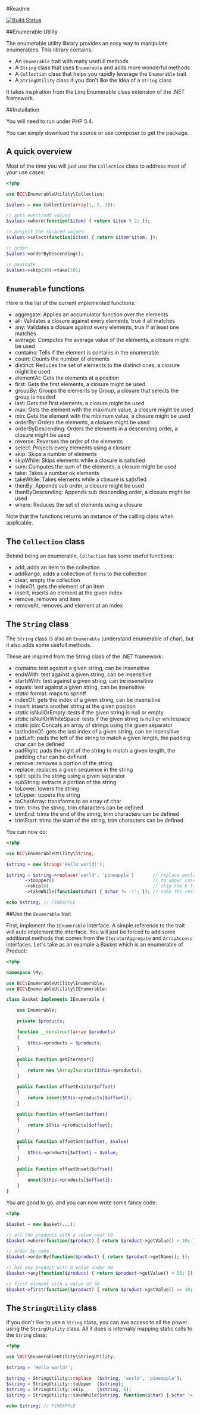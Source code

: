 #Readme

[![Build Status](https://secure.travis-ci.org/michelsalib/BCCEnumerableUtility.png?branch=master)](http://travis-ci.org/michelsalib/BCCEnumerableUtility)

##Enumerable Utility

The enumerable utility library provides an easy way to manipulate enumerables. This library contains:

- An `Enumerable` trait with many usefull methods
- A `String` class that uses `Enumerable` and adds more wonderful methods
- A `Collection` class that helps you rapidly leverage the `Enumerable` trait
- A `StringUtility` class if you don't like the idea of a `String` class

It takes inspiration from the Linq Enumerable class extension of the .NET framework.

##Installation

You will need to run under PHP 5.4.

You can simply download the source or use composer to get the package.

## A quick overview

Most of the time you will just use the `Collection` class to address most of your use cases:

``` php
<?php

use BCC\EnumerableUtility\Collection;

$values = new Collection(array(1, 2, 3));

// gets event/odd values
$values->where(function($item) { return $item % 2; });

// project the squared values
$values->select(function($item) { return $item*$item; });

// order
$values->orderByDescending();

// paginate
$values->skip(30)->take(10);

```

## `Enumerable` functions

Here is the list of the current implemented functions:

- aggregate: Applies an accumulator function over the elements
- all: Validates a closure against every elements, true if all matches
- any: Validates a closure against every elements, true if at least one matches
- average: Computes the average value of the elements, a closure might be used
- contains: Tells if the element is contains in the enumerable
- count: Counts the number of elements
- distinct: Reduces the set of elements to the distinct ones, a closure might be used
- elementAt: Gets the elements at a position
- first: Gets the first elements, a closure might be used
- groupBy: Groups the elements by Group, a closure that selects the group is needed
- last: Gets the first elements, a closure might be used
- max: Gets the element with the maximum value, a closure might be used
- min: Gets the element with the minimum value, a closure might be used
- orderBy: Orders the elements, a closure might be used
- orderByDescending: Orders the elements in a descending order, a closure might be used
- reverse: Reverses the order of the elements
- select: Projects every elements using a closure
- skip: Skips a number of elements
- skipWhile: Skips elements while a closure is satisfied
- sum: Computes the sum of the elements, a closure might be used
- take: Takes a number ok elements
- takeWhile: Takes elements while a closure is satisfied
- thenBy: Appends sub order, a closure might be used
- thenByDescending: Appends sub descending order, a closure might be used
- where: Reduces the set of elements using a closure

Note that the functions returns an instance of the calling class when applicable.

## The `Collection` class

Behind being an enumerable, `Collection` has some useful functions:

- add, adds an item to the collection
- addRange, adds a collection of items to the collection
- clear, empty the collection
- indexOf, gets the element of an item
- insert, inserts an element at the given index
- remove, removes and item
- removeAt, removes and element at an index

## The `String` class

The `String` class is also an `Enumerable` (understand enumerable of char), but it also adds some usefull methods.

These are inspired from the String class of the .NET framework:

- contains: test against a given string, can be insensitive
- endsWith: test against a given string, can be insensitive
- startsWith: test against a given string, can be insensitive
- equals: test against a given string, can be insensitive
- *static* format: maps to sprintf
- indexOf: gets the index of a given string, can be insensitive
- insert: inserts another string at the given position
- *static* isNullOrEmpty: tests if the given string is null or empty
- *static* isNullOrWhiteSpace: tests if the given string is null or whitespace
- *static* join: Concats an array of strings using the given separator
- lastIndexOf: gets the last index of a given string, can be insensitive
- padLeft: pads the left of the string to match a given length, the padding char can be defined
- padRight: pads the right of the string to match a given length, the padding char can be defined
- remove: removes a portion of the string
- replace: replaces a given sequence in the string
- split: splits the string using a given separator
- subString: extracts a portion of the string
- toLower: lowers the string
- toUpper: uppers the string
- toCharArray: transforms to an array of char
- trim: trims the string, trim characters can be defined
- trimEnd: trims the end of the string, trim characters can be defined
- trimStart: trims the start of the string, trim characters can be defined

You can now do:

``` php
<?php

use BCC\EnumerableUtility\String;

$string = new String('Hello world!');

$string = $string->replace('world', 'pineapple')       // replace world by pineapple
       ->toUpper()                                     // to upper case
       ->skip(6)                                       // skip the 6 first letters
       ->takeWhile(function($char) { $char != '!'; }); // take the rest while the char is different from '!'

echo $string; // PINEAPPLE

```

##Use the `Enumerable` trait

First, implement the `IEnumerable` interface. A simple reference to the trait will auto implement the interface. You will just be forced to add some additional methods that comes from the `IteratorAggregate` and `ArrayAccess` interfaces.
Let's take as an example a Basket which is an enumerable of Product:

``` php
<?php

namespace \My;

use BCC\EnumerableUtility\Enumerable;
use BCC\EnumerableUtility\IEnumerable;

class Basket implements IEnumerable {

    use Enumerable;

    private $products;

    function __construct(array $products)
    {
        $this->products = $products;
    }

    public function getIterator()
    {
        return new \ArrayIterator($this->products);
    }

    public function offsetExists($offset)
    {
        return isset($this->products[$offset]);
    }

    public function offsetGet($offset)
    {
        return $this->products[$offset];
    }

    public function offsetSet($offset, $value)
    {
        $this->products[$offset] = $value;
    }

    public function offsetUnset($offset)
    {
        unset($this->products[$offset]);
    }
}

```

You are good to go, and you can now write some fancy code:

``` php
<?php

$basket = new Basket(...);

// all the products with a value over 10
$basket->where(function($product) { return $product->getValue() > 10; });

// order by name
$basket->orderBy(function($product) { return $product->getName(); });

// has any product with a value under 50
$basket->any(function($product) { return $product->getValue() < 50; });

// first element with a value of 30
$basket->first(function($product) { return $product->getValue() == 30; });

```

## The `StringUtility` class

If you don't like to use a `String` class, you can ave access to all the power using the `StringUtility` class.
All it does is internally mapping static calls to the `String` class:

``` php
<?php

use \BCC\EnumerableUtility\StringUtility;

$string = 'Hello world!';

$string = StringUtility::replace  ($string, 'world', 'pineapple');              // replace world by pineapple
$string = StringUtility::toUpper  ($string);                                    // to upper case
$string = StringUtility::skip     ($string, 6);                                 // skip the 6 first letters
$string = StringUtility::takeWhile($string, function($char) { $char != '!'; }); // take the rest while the char is different from '!'

echo $string; // PINEAPPLE

```
